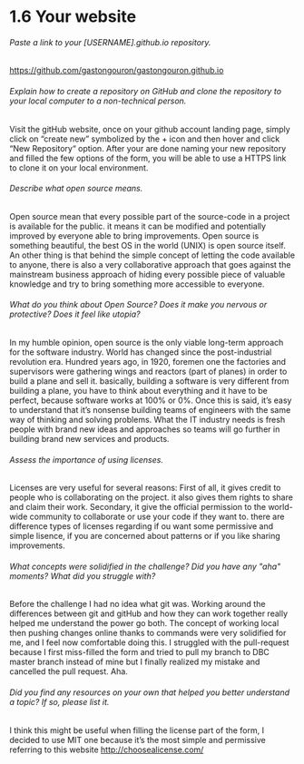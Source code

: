 # 1.6 Your website


###### Paste a link to your [USERNAME].github.io repository.
https://github.com/gastongouron/gastongouron.github.io


###### Explain how to create a repository on GitHub and clone the repository to your local computer to a non-technical person.
Visit the gitHub website, once on your github account landing page, simply click on “create new” symbolized by the + icon and then hover and click “New Repository“ option. After your are done naming your new repository and filled the few options of the form, you will be able to use a HTTPS link to clone it on your local environment.


###### Describe what open source means.
Open source mean that every possible part of the source-code in a project is available for the public. it means it can be modified and potentially improved by everyone able to bring improvements. Open source is something beautiful, the best OS in the world (UNIX) is open source itself. An other thing is that behind the simple concept of letting the code available to anyone, there is also a very collaborative approach that goes against the mainstream business approach of hiding every possible piece of valuable knowledge and try to bring something more accessible to everyone.


###### What do you think about Open Source? Does it make you nervous or protective? Does it feel like utopia?
In my humble opinion, open source is the only viable long-term approach for the software industry. World has changed since the post-industrial revolution era. Hundred years ago, in 1920, foremen one the factories and supervisors were gathering wings and reactors (part of planes) in order to build a plane and sell it. basically, building a software is very different from building a plane, you have to think about everything and it have to be perfect, because software works at 100% or 0%. Once this is said, it’s easy to understand that it’s nonsense building teams of engineers with the same way of thinking and solving problems. What the IT industry needs is fresh people with brand new ideas and approaches so teams will go further in building brand new services and products.


###### Assess the importance of using licenses.
Licenses are very useful for several reasons: First of all, it gives credit to people who is collaborating on the project. it also gives them rights to share and claim their work.
Secondary, it give the official permission to the world-wide community to collaborate or use your code if they want to. there are difference types of licenses regarding if ou want some permissive and simple lisence, if you are concerned about patterns or if you like sharing improvements.


###### What concepts were solidified in the challenge? Did you have any "aha" moments? What did you struggle with?
Before the challenge I had no idea what git was. Working around the differences between git and gitHub and how they can work together really helped me understand the power go both. The concept of working local then pushing changes online thanks to commands were very solidified for me, and I feel now comfortable doing this. I struggled with the pull-request because I first miss-filled the form and tried to pull my branch to DBC master branch instead of mine but I finally realized my mistake and cancelled the pull request. Aha.


###### Did you find any resources on your own that helped you better understand a topic? If so, please list it.
I think this might be useful when filling the license part of the form, I decided to use MIT one because it’s the most simple and permissive referring to this website http://choosealicense.com/